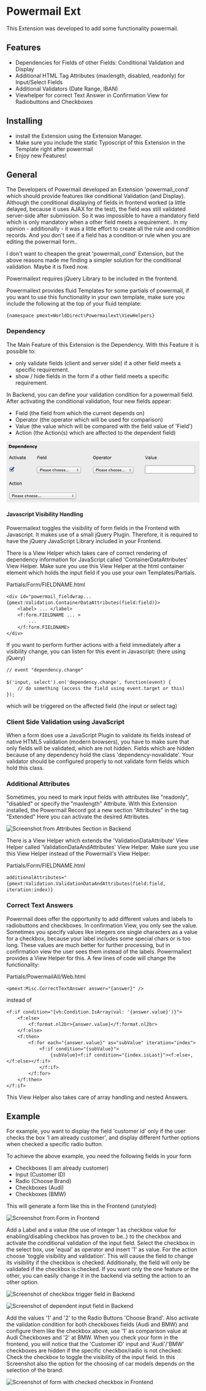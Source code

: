 # Powermail Ext #

This Extension was developed to add some functionality powermail.


## Features ##

  - Dependencies for Fields of other Fields: Conditional Validation and Display
  - Additional HTML Tag Attributes (maxlength, disabled, readonly) for Input/Select Fields
  - Additional Validators (Date Range, IBAN)
  - Viewhelper for correct Text Answer in Confirmation View for Radiobuttons and Checkboxes

## Installing ##

 - install the Extension using the Extension Manager.
 - Make sure you include the static Typoscript of this Extension in the Template right after powermail
 - Enjoy new Features!

## General ##

The Developers of Powermail developed an Extension 'powermail_cond' which should provide features like conditional Validation (and Display). Although the conditional displaying of fields in frontend worked (a little delayed, because it uses AJAX for the test), the field was still validated server-side after submission. So it was impossible to have a mandatory field which is only mandatory when a other field meets a requirement..
In my opinion - additionally - it was a little effort to create all the rule and condition records. And you don't see if a field has a condition or rule when you are editing the powermail form..

I don't want to cheapen the great 'powermail_cond' Extension, but the above reasons made me finding a simpler solution for the conditional validation. Maybe it is fixed now.

Powermailext requires jQuery Library to be included in the frontend.

Powermailext provides fluid Templates for some partials of powermail, if you want to use this functionality in your own template, make sure you include the following at the top of your fluid template:
```
{namespace pmext=WorldDirect\Powermailext\ViewHelpers}
```

### Dependency ###

The Main Feature of this Extension is the Dependency.
With this Feature it is possible to:
 -  only validate fields (client and server side) if a other field meets a specific requirement.
 -  show / hide fields in the form if a other field meets a specific requirement.

In Backend, you can define your validation condition for a powermail field. After activating the conditional validation, four new fields appear:
  - Field (the field from which the current depends on)
  - Operator (the operator which will be used for comparison)
  - Value (the value which will be compared with the field value of 'Field')
  - Action (the Action(s) which are affected to the dependent field)

![Screenshot from Dependency Section in Backend](Documentation/Images/dependency.jpg "Dependency Section")

#### Javascript Visibility Handling ####

Powermailext toggles the visibility of form fields in the Frontend with Javascript.
It makes use of a small jQuery Plugin. Therefore, it is required to have the jQuery JavaScript Library included in your Frontend.

There is a View Helper which takes care of correct rendering of dependency information for JavaScript called 'ContainerDataAttributes' View Helper. Make sure you use this View Helper at the html container element which holds the input field if you use your own Templates/Partials.

Partials/Form/FIELDNAME.html
```
<div id="powermail_fieldwrap... {pmext:Validation.ContainerDataAttributes(field:field)}>
	<label> ... </label>
	<f:form.FIELDNAME ... > 
		...
	</f:form.FIELDNAME>
</div>
```` 

If you want to perform further actions with a field immediately after a visibility change, you can listen for this event in Javascript: (here using jQuery)

```
// event "dependency.change"

$('input, select').on('dependency.change', function(event) {
	// do something (access the field using event.target or this)
});

```

which will be triggered on the affected field (the input or select tag)

### Client Side Validation using JavaScript ###

When a form does use a JavaScript Plugin to validate its fields instead of native HTML5 validation (modern browsers),
you have to make sure that only fields will be validated, which are not hidden.
Fields which are hidden because of any dependency hold the class 'dependency-novalidate'.
Your validator should be configured properly to not validate form fields which hold this class.

### Additional Attributes ###

Sometimes, you need to mark input fields with attributes like "readonly", "disabled" or specify the "maxlength" Attribute. With this Extension installed, the Powermail Record got a new section "Attributes" in the tag "Extended"
Here you can activate the desired Attributes.

![Screenshot from Attributes Section in Backend](Documentation/Images/attributes.jpg "Attributes Section")

There is a View Helper which extends the 'ValidationDataAttribute' View Helper called 'ValidationDataAndAttributes' View Helper. Make sure you use this View Helper instead of the Powermail's View Helper:

Partials/Form/FIELDNAME.html
```
additionalAttributes="{pmext:Validation.ValidationDataAndAttributes(field:field, iteration:index)}
````

### Correct Text Answers ###

Powermail does offer the opportunity to add different values and labels to radiobuttons and checkboxes. In confirmation View, you only see the value. Sometimes you specify values like integers ore single characters as a value for a checkbox, because your label includes some special chars or is too long. These values are much better for further processing, but in confirmation view the user sees them instead of the labels. Powermailext provides a View Helper for this. A few lines of code will change the functionality:

Partials/PowermailAll/Web.html
```
<pmext:Misc.CorrectTextAnswer answer="{answer}" />
```
instead of
```
<f:if condition="{vh:Condition.IsArray(val: '{answer.value}')}">
	<f:else>
		<f:format.nl2br>{answer.value}</f:format.nl2br>
	</f:else>
	<f:then>
		<f:for each="{answer.value}" as="subValue" iteration="index">
			<f:if condition="{subValue}">
				{subValue}<f:if condition="{index.isLast}"><f:else>, </f:else></f:if>
			</f:if>
		</f:for>
	</f:then>
</f:if>
```

This View Helper also takes care of array handling and nested Answers.

## Example ##

For example, you want to display the field 'customer id' only if the user checks the box 'I am already customer', and display different further options when checked a specific radio button.

To achieve the above example, you need the following fields in your form
  * Checkboxes (I am already customer)
  * Input (Customer ID)
  * Radio (Choose Brand)
  * Checkboxes (Audi)
  * Checkboxes (BMW)

This will generate a form like this in the Frontend (unstyled)

![Screenshot from Form in Frontend](Documentation/Images/form.jpg "Form in Frontend")


Add a Label and a value (the use of integer 1 as checkbox value for enabling/disabling checkbox has proven to be..) to the checkbox and activate the conditional validation of the input field.
Select the checkbox in the select box, use 'equal' as operator and insert '1' as value. For the action choose 'toggle visibility and validation'. This will cause the field to change its visibility if the checkbox is checked. Additionally, the field will only be validated if the checkbox is checked. If you want only the one feature or the other, you can easily change it in the backend via setting the action to an other option.

![Screenshot of checkbox trigger field in Backend](Documentation/Images/form_be_triggerfield.jpg "Trigger Field 'I am already Customer'")

![Screenshot of dependent input field in Backend](Documentation/Images/form_be_dependentfield.jpg "Dependent Field 'Customer ID'")

Add the values '1' and '2' to the Radio Buttons 'Choose Brand'.
Also activate the validation condition for both checkboxes fields (Audi and BMW) and configure them like the checkbox above, use '1' as comparison value at Audi Checkboxes and '2' at BMW.
When you check your form in the frontend, you will notice that the 'Customer ID' input and 'Audi'/'BMW' checkboxes are hidden if the specific checkbox/radio is not checked. Check the checkbox to toggle the visibility of the input field. In this Screenshot also the option for the choosing of car models depends on the selection of the brand.

![Screenshot of form with checked checkbox in Frontend](Documentation/Images/form_checked.jpg "Form in Frontend after user action")

